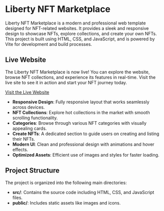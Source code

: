 # Liberty NFT Marketplace

Liberty NFT Marketplace is a modern and professional web template designed for NFT-related websites. It provides a sleek and responsive design to showcase NFTs, explore collections, and create your own NFTs. This project is built using HTML, CSS, and JavaScript, and is powered by Vite for development and build processes.

## Live Website

The Liberty NFT Marketplace is now live! You can explore the website, browse NFT collections, and experience its features in real-time. Visit the live site to see it in action and start your NFT journey today.

[Visit the Live Website](https://libertyui.netlify.app/) 


- **Responsive Design**: Fully responsive layout that works seamlessly across devices.
- **NFT Collections**: Explore hot collections in the market with smooth scrolling functionality.
- **Categories**: Browse through various NFT categories with visually appealing cards.
- **Create NFTs**: A dedicated section to guide users on creating and listing their NFTs.
- **Modern UI**: Clean and professional design with animations and hover effects.
- **Optimized Assets**: Efficient use of images and styles for faster loading.

## Project Structure

The project is organized into the following main directories:
- **src/**: Contains the source code including HTML, CSS, and JavaScript files.
- **public/**: Includes static assets like images and icons.
